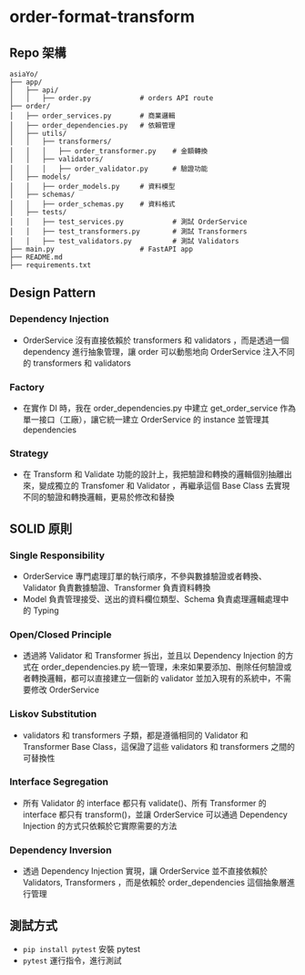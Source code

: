 # order-format-transform

## Repo 架構

```
asiaYo/
├── app/
│   ├── api/
│   │   ├── order.py            # orders API route
├── order/
│   ├── order_services.py       # 商業邏輯
│   ├── order_dependencies.py   # 依賴管理
│   ├── utils/
│   │   ├── transformers/
│   │   │   ├── order_transformer.py    # 金額轉換
│   │   ├── validators/
│   │   │   ├── order_validator.py      # 驗證功能
│   ├── models/
│   │   ├── order_models.py     # 資料模型
│   ├── schemas/
│   │   ├── order_schemas.py    # 資料格式
│   ├── tests/
│   │   ├── test_services.py            # 測試 OrderService
│   │   ├── test_transformers.py        # 測試 Transformers
│   │   ├── test_validators.py          # 測試 Validators
├── main.py                     # FastAPI app
├── README.md
├── requirements.txt
```

## Design Pattern

### Dependency Injection

- OrderService 沒有直接依賴於 transformers 和 validators ，而是透過一個 dependency 進行抽象管理，讓 order 可以動態地向 OrderService 注入不同的 transformers 和 validators

### Factory

- 在實作 DI 時，我在 order_dependencies.py 中建立 get_order_service 作為單一接口（工廠），讓它統一建立 OrderService 的 instance 並管理其 dependencies

### Strategy

- 在 Transform 和 Validate 功能的設計上，我把驗證和轉換的邏輯個別抽離出來，變成獨立的 Transfomer 和 Validator ，再繼承這個 Base Class 去實現不同的驗證和轉換邏輯，更易於修改和替換

## SOLID 原則

### Single Responsibility

- OrderService 專門處理訂單的執行順序，不參與數據驗證或者轉換、Validator 負責數據驗證、Transformer 負責資料轉換
- Model 負責管理接受、送出的資料欄位類型、Schema 負責處理邏輯處理中的 Typing

### Open/Closed Principle

- 透過將 Validator 和 Transformer 拆出，並且以 Dependency Injection 的方式在 order_dependencies.py 統一管理，未來如果要添加、刪除任何驗證或者轉換邏輯，都可以直接建立一個新的 validator 並加入現有的系統中，不需要修改 OrderService

### Liskov Substitution

- validators 和 transformers 子類，都是遵循相同的 Validator 和 Transformer Base Class，這保證了這些 validators 和 transformers 之間的可替換性

### Interface Segregation

- 所有 Validator 的 interface 都只有 validate()、所有 Transformer 的 interface 都只有 transform()，並讓 OrderService 可以通過 Dependency Injection 的方式只依賴於它實際需要的方法

### Dependency Inversion

- 透過 Dependency Injection 實現，讓 OrderService 並不直接依賴於 Validators, Transformers ，而是依賴於 order_dependencies 這個抽象層進行管理

## 測試方式

- `pip install pytest` 安裝 pytest
- `pytest` 運行指令，進行測試
